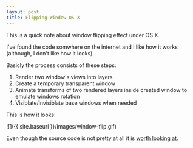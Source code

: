 ```yaml
---
layout: post
title: Flipping Window OS X
---
```

This is a quick note about window flipping effect under OS X.

I've found the code somwhere on the internet and I like how it works (although, I don't like how it looks).

Basicly the process consists of these steps:

1. Render two window's views into layers
2. Create a temporary transparent window
3. Animate transforms of two rendered layers inside created window to emulate windows rotation
4. Visiblate/invisiblate base windows when needed

This is how it looks:

![]({{ site.baseurl }}/images/window-flip.gif)

Even though the source code is not pretty at all it is [worth looking at](https://github.com/golopupinsky/NSWindow-flip-demo). 




